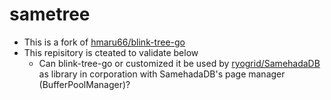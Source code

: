 # sametree
- This is a fork of [hmaru66/blink-tree-go](https://github.com/hmarui66/blink-tree-go)
- This repisitory is cteated to validate below
  - Can blink-tree-go or customized it be used by [ryogrid/SamehadaDB](https://github.com/ryogrid/SamehadaDB) as library in corporation with SamehadaDB's page manager (BufferPoolManager)?
